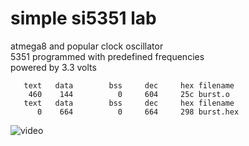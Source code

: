 #  simple si5351 lab

atmega8 and popular clock oscillator<br>
5351 programmed with predefined frequencies<br>
powered by 3.3 volts<br>

``   text   data	    bss	    dec	    hex	filename``<br>
``    460    144	      0	    604	    25c	burst.o``<br>
``   text   data	    bss	    dec	    hex	filename``<br>
``      0    664	      0	    664	    298	burst.hex``<br>

![video](video.gif)
